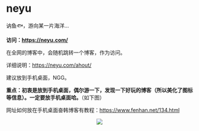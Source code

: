 # neyu
讷鱼🐟，游向某一片海洋…

<b>访问：https://neyu.com/</b>

在全网的博客中，会随机跳转一个博客，作为访问。

详细说明：https://neyu.com/ahout/

建议放到手机桌面，NGG。

<p><strong>重点：初衷是放到手机桌面，偶尔游一下，发现一下好玩的博客（所以美化了图标等信息）。一定要放手机桌面哈。</strong>（如下图）</p>
<p>网址如何放在手机桌面奋韩博客有教程：<a href="https://www.fenhan.net/134.html">https://www.fenhan.net/134.html</a></p>
<div align=center>
<img src="https://you.ci/post-images/1588301430950.jpg" />
</div>
